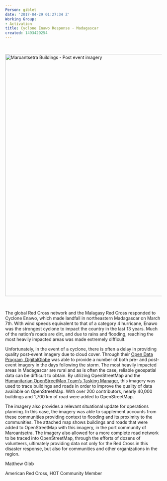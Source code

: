 ```yaml
---
Person: giblet
date: '2017-04-29 01:27:34 Z'
Working Group:
- Activation
title: Cyclone Enawo Response - Madagascar
created: 1493429254
---
```

<p>&nbsp;</p><p><img title="Post event imagery and buildings in Maroantsetra, Madagascar" src="/sites/default/files/maroantsetra_buildings_lowres.png" alt="Maroantsetra Buildings - Post event imagery" width="1100" height="777"></p><p>&nbsp;</p><p>The global Red Cross network and the Malagasy Red Cross responded to Cyclone Enawo, which made landfall in northeastern Madagascar on March 7th. With wind speeds equivalent to that of a category 4 hurricane, Enawo was the strongest cyclone to impact the country in the last 13 years. Much of the nation’s roads are dirt, and due to rains and flooding, reaching the most heavily impacted areas was made extremely difficult.&nbsp;</p><p>Unfortunately, in the event of a cyclone, there is often a delay in providing quality post-event imagery due to cloud cover. Through their <a href="https://www.digitalglobe.com/opendata">Open Data Program, DigitalGlobe</a> was able to provide a number of both pre- and post-event imagery in the days following the storm. The most heavily impacted areas in Madagascar are rural and as is often the case, reliable geospatial data can be difficult to obtain. By utilizing OpenStreetMap and the <a href="https://github.com/hotosm">Humanitarian OpenStreetMap Team’s Tasking Manager</a>, this imagery was used to trace buildings and roads in order to improve the quality of data available on OpenStreetMap. With over 200 contributors, nearly 40,000 buildings and 1,700 km of road were added to OpenStreetMap.</p><p>The imagery also provides a relevant situational update for operations planning. In this case, the imagery was able to supplement accounts from these communities providing context to flooding and its proximity to the communities. The attached map shows buildings and roads that were added to OpenStreetMap with this imagery, in the port community of Maroantsetra. The imagery also allowed for a more complete road network to be traced into OpenStreetMap, through the efforts of dozens of volunteers, ultimately providing data not only for the Red Cross in this disaster response, but also for communities and other organizations in the region.</p><p>Matthew Gibb</p><p>American Red Cross, HOT Community Member</p>
